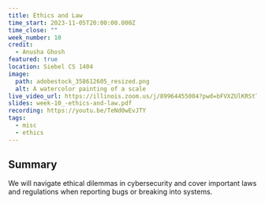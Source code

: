 ```yaml
---
title: Ethics and Law
time_start: 2023-11-05T20:00:00.000Z
time_close: ""
week_number: 10
credit:
  - Anusha Ghosh
featured: true
location: Siebel CS 1404
image:
  path: adobestock_358612605_resized.png
  alt: A watercolor painting of a scale
live_video_url: https://illinois.zoom.us/j/89964455004?pwd=bFVXZUlKRStTeG5ZMVhEbGwyL1hBUT09
slides: week-10_-ethics-and-law.pdf
recording: https://youtu.be/TeNd0wEvJTY
tags:
  - misc
  - ethics
---
```

## Summary

We will navigate ethical dilemmas in cybersecurity and cover important laws and regulations when reporting bugs or breaking into systems.